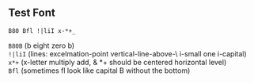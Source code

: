 ## Test Font

```
B80 Bfl !|liI x-*+_
```

`B80B` (b eight zero b)  
`!|liI` (lines: excelmation-point vertical-line-above-\ i-small one i-capital)  
`x*+` (x-letter multiply add, & *+ should be centered horizontal level)  
`Bfl` (sometimes fl look like capital B without the bottom)
